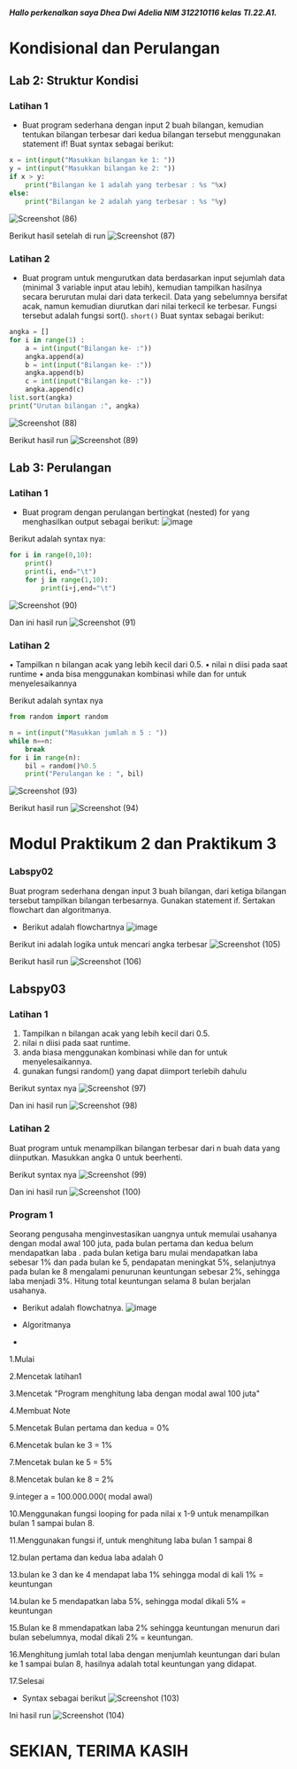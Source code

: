 ##### Hallo perkenalkan saya Dhea Dwi Adelia NIM 312210116 kelas TI.22.A1.
# Kondisional dan Perulangan
## Lab 2: Struktur Kondisi
### Latihan 1
- Buat program sederhana dengan input 2 buah bilangan, kemudian tentukan bilangan terbesar dari kedua bilangan tersebut menggunakan statement if!
Buat syntax sebagai berikut:
``` python
x = int(input("Masukkan bilangan ke 1: "))
y = int(input("Masukkan bilangan ke 2: "))
if x > y:
    print("Bilangan ke 1 adalah yang terbesar : %s "%x)
else:
    print("Bilangan ke 2 adalah yang terbesar : %s "%y)
```
![Screenshot (86)](https://user-images.githubusercontent.com/115794875/200199830-c1679848-5482-436b-8136-45fb2f3ecf19.png)

Berikut hasil setelah di run
![Screenshot (87)](https://user-images.githubusercontent.com/115794875/200199847-d952cf53-af2e-419e-b5e7-ba25599d773c.png)

### Latihan 2
- Buat program untuk mengurutkan data berdasarkan input sejumlah data (minimal 3 variable input atau lebih), kemudian tampilkan hasilnya secara berurutan mulai dari data terkecil.
Data yang sebelumnya bersifat acak, namun kemudian diurutkan dari nilai terkecil ke terbesar.
Fungsi tersebut adalah fungsi sort().
``` short() ```
Buat syntax sebagai berikut:
``` python
angka = []
for i in range(1) :
    a = int(input("Bilangan ke- :"))
    angka.append(a)
    b = int(input("Bilangan ke- :"))
    angka.append(b)
    c = int(input("Bilangan ke- :"))
    angka.append(c)
list.sort(angka)
print("Urutan bilangan :", angka)
```
![Screenshot (88)](https://user-images.githubusercontent.com/115794875/200200029-8bcaae5f-5ec1-4d1a-ad46-b545381f072f.png)

Berikut hasil run
![Screenshot (89)](https://user-images.githubusercontent.com/115794875/200200194-0199a5f9-b839-4b4d-be05-9842252e3b98.png)

## Lab 3: Perulangan
### Latihan 1
- Buat program dengan perulangan bertingkat (nested) for yang menghasilkan output sebagai berikut:
![image](https://user-images.githubusercontent.com/115794875/200200369-c3870dd3-66b4-4b4f-ac53-1517530ef6b8.png)

Berikut adalah syntax nya:
``` python
for i in range(0,10):
    print()
    print(i, end="\t")
    for j in range(1,10):
        print(i+j,end="\t")
```
![Screenshot (90)](https://user-images.githubusercontent.com/115794875/200200430-cdc465ce-5d7f-43ed-ad9e-008445f2841c.png)

Dan ini hasil run
![Screenshot (91)](https://user-images.githubusercontent.com/115794875/200200456-18cf8d9f-504c-44ab-b603-9ea2908081e8.png)

### Latihan 2
• Tampilkan n bilangan acak yang lebih kecil dari 0.5.
• nilai n diisi pada saat runtime
• anda bisa menggunakan kombinasi while dan for untuk menyelesaikannya

Berikut adalah syntax nya
``` python
from random import random

n = int(input("Masukkan jumlah n 5 : "))
while n==n:
    break
for i in range(n):
    bil = random()%0.5
    print("Perulangan ke : ", bil)
```
![Screenshot (93)](https://user-images.githubusercontent.com/115794875/200200627-e029e4ab-c7e4-4979-83f7-536602651764.png)

Berikut hasil run
![Screenshot (94)](https://user-images.githubusercontent.com/115794875/200200685-608297f6-36b9-419f-899b-51dd8a6b48f4.png)


# Modul Praktikum 2 dan Praktikum 3
### Labspy02
Buat program sederhana dengan input 3 buah bilangan, dari ketiga bilangan tersebut tampilkan bilangan terbesarnya. Gunakan statement if. Sertakan flowchart dan algoritmanya.
- Berikut adalah flowchartnya
![image](https://user-images.githubusercontent.com/115794875/200201257-577ec925-c85d-42d6-b058-86d3e1e67ded.png)

Berikut ini adalah logika untuk mencari angka terbesar
![Screenshot (105)](https://user-images.githubusercontent.com/115794875/200201377-b3ca7545-2309-47a8-937e-e42bedc9f9d4.png)

Berikut hasil run
![Screenshot (106)](https://user-images.githubusercontent.com/115794875/200201406-19f6a1ec-79f5-4b0b-9c3a-f19777efef00.png)


## Labspy03
### Latihan 1
1. Tampilkan n bilangan acak yang lebih kecil dari 0.5.
2. nilai n diisi pada saat runtime.
3. anda biasa menggunakan kombinasi while dan for untuk menyelesaikannya.
4. gunakan fungsi random() yang dapat diimport terlebih dahulu

Berikut syntax nya
![Screenshot (97)](https://user-images.githubusercontent.com/115794875/200201711-410c5bbd-7515-49ab-9d4c-f5963178934a.png)

Dan ini hasil run
![Screenshot (98)](https://user-images.githubusercontent.com/115794875/200201728-edd8ed5f-e539-4e0f-937c-799189bf2549.png)

### Latihan 2
Buat program untuk menampilkan bilangan terbesar dari n buah data yang diinputkan. Masukkan angka 0 untuk beerhenti.

Berikut syntax nya
![Screenshot (99)](https://user-images.githubusercontent.com/115794875/200201809-dcbaf7ad-eff7-4c26-8173-478e084b06e1.png)

Dan ini hasil run
![Screenshot (100)](https://user-images.githubusercontent.com/115794875/200201823-660b4ec0-742c-4411-8676-49ff0085353b.png)

### Program 1
Seorang pengusaha menginvestasikan uangnya untuk memulai usahanya dengan modal awal 100 juta, pada bulan pertama dan kedua belum mendapatkan laba . pada bulan ketiga baru mulai mendapatkan laba sebesar 1% dan pada bulan ke 5, pendapatan meningkat 5%, selanjutnya pada bulan ke 8 mengalami penurunan keuntungan sebesar 2%, sehingga laba menjadi 3%. Hitung total keuntungan selama 8 bulan berjalan usahanya.

- Berikut adalah flowchatnya.
![image](https://user-images.githubusercontent.com/115794875/200202258-ee81883c-1c44-4f7d-84f0-609bd79b0785.png)


- Algoritmanya
- 
1.Mulai

2.Mencetak latihan1

3.Mencetak "Program menghitung laba dengan modal awal 100 juta"

4.Membuat Note 

5.Mencetak Bulan pertama dan kedua = 0%

6.Mencetak bulan ke 3 = 1%

7.Mencetak bulan ke 5 = 5%

8.Mencetak bulan ke 8 = 2%

9.integer a = 100.000.000( modal awal)

10.Menggunakan fungsi looping for pada nilai x 1-9 untuk menampilkan 
bulan 1 sampai 
bulan 8.

11.Menggunakan fungsi if, untuk menghitung laba bulan 1 sampai 8

12.bulan pertama dan kedua laba adalah 0

13.bulan ke 3 dan ke 4 mendapat laba 1% sehingga modal di kali 1% = 
keuntungan

14.bulan ke 5 mendapatkan laba 5%, sehingga modal dikali 5% = keuntungan 

15.Bulan ke 8 mmendapatkan laba 2% sehingga keuntungan menurun dari 
bulan sebelumnya, 
modal dikali 2% = keuntungan.

16.Menghitung jumlah total laba dengan menjumlah keuntungan dari bulan 
ke 1 sampai 
bulan 8, hasilnya adalah total keuntungan yang didapat.

17.Selesai

- Syntax sebagai berikut
![Screenshot (103)](https://user-images.githubusercontent.com/115794875/200202373-116f2ac9-6316-4fda-a143-2ee4d9592615.png)

Ini hasil run
![Screenshot (104)](https://user-images.githubusercontent.com/115794875/200202397-f236dde2-a768-43b9-9054-5aaae4fb4e7d.png)

# SEKIAN, TERIMA KASIH
